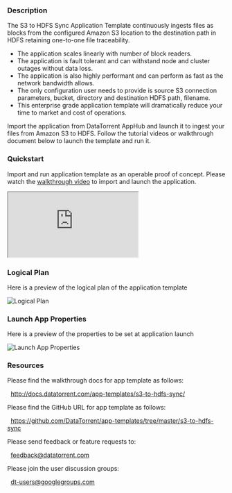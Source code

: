 ### Description
The S3 to HDFS Sync Application Template continuously ingests files as blocks from the configured Amazon S3 location to the destination path in HDFS retaining one-to-one file traceability.
- The application scales linearly with number of block readers.
- The application is fault tolerant and can withstand node and cluster outages without data loss.
- The application is also highly performant and can perform as fast as the network bandwidth allows.
- The only configuration user needs to provide is source S3 connection parameters, bucket, directory and destination HDFS path, filename.
- This enterprise grade application template will dramatically reduce your time to market and cost of operations.

Import the application from DataTorrent AppHub and launch it to ingest your files from Amazon S3 to HDFS. Follow the tutorial videos or walkthrough document below to launch the template and run it.

### Quickstart
Import and run application template as an operable proof of concept. Please watch the [walkthrough video](https://www.youtube.com/watch?v=gA2eNL1wTCA) to import and launch the application.

<iframe src="https://www.youtube.com/embed/gA2eNL1wTCA?enablejsapi=1" allowfullscreen="allowfullscreen" class="video" id="basicVideo" ga-track="basicVideo"></iframe>

### Logical Plan

Here is a preview of the logical plan of the application template

![Logical Plan](http://datatorrent.com/wp-content/uploads/2016/11/S3_HDFS_Sync_App_DAG.png)

### Launch App Properties

Here is a preview of the properties to be set at application launch

![Launch App Properties](http://datatorrent.com/wp-content/uploads/2016/11/S3_HDFS_Sync_App_properties.png)

### Resources

Please find the walkthrough docs for app template as follows:

&nbsp; <a href="http://docs.datatorrent.com/app-templates/s3-to-hdfs-sync/"  class="docs" id="docs" ga-track="docs" target="_blank">http://docs.datatorrent.com/app-templates/s3-to-hdfs-sync/</a>

Please find the GitHub URL for app template as follows:

&nbsp; <a href="https://github.com/DataTorrent/app-templates/tree/master/s3-to-hdfs-sync"  class="github" id="github" ga-track="github" target="_blank">https://github.com/DataTorrent/app-templates/tree/master/s3-to-hdfs-sync</a>

Please send feedback or feature requests to:

&nbsp; <a href="mailto:feedback@datatorrent.com"  class="feedback" id="feedback" ga-track="feedback">feedback@datatorrent.com</a>

Please join the user discussion groups:

&nbsp; <a href="mailto:dt-users@googlegroups.com"  class="maillist" id="maillist" ga-track="maillist">dt-users@googlegroups.com</a>
